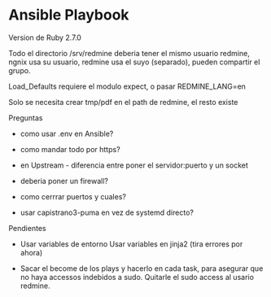 # Ansible Playbook 

Version de Ruby 2.7.0

Todo el directorio /srv/redmine deberia tener el mismo usuario redmine, 
ngnix usa su usuario, redmine usa el suyo (separado), pueden compartir el grupo.

Load_Defaults requiere el modulo expect, o pasar REDMINE_LANG=en

Solo se necesita crear tmp/pdf en el path de redmine, el resto existe

Preguntas 

* como usar .env en Ansible?

* como mandar todo por https?

* en Upstream - diferencia entre poner el servidor:puerto y un socket

* deberia poner un firewall? 

* como cerrrar puertos y cuales? 

* usar capistrano3-puma en vez de systemd directo? 

Pendientes

* Usar variables de entorno Usar variables en jinja2 (tira errores por ahora)

* Sacar el become de los plays y hacerlo en cada task, para asegurar que no haya
  accessos indebidos a sudo. Quitarle el sudo access al usario redmine. 
